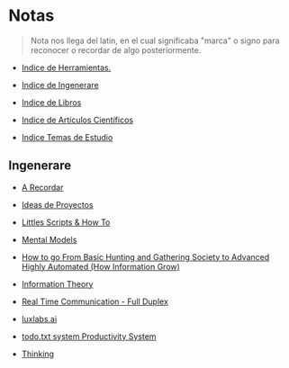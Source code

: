 # Notas

> Nota nos llega del latin, en el cual significaba "marca" o signo para reconocer o recordar de algo posteriormente.

- [Indice  de Herramientas.](https://colab.research.google.com/github/dbremont/Notas/blob/main/Indice_de_Herramientas.ipynb)

- [Indice  de Ingenerare](https://colab.research.google.com/github/dbremont/Notas/blob/main/Indice_de_Ingenerare.ipynb)

- [Indice de Libros](https://colab.research.google.com/github/dbremont/Notas/blob/main/Indice%20de%20Libros.ipynb)

- [Indice de Artículos Científicos](https://colab.research.google.com/github/dbremont/Notas/blob/main/Indice%20de%20Art%C3%ADculos%20Cient%C3%ADficos.ipynb)

- [Indice Temas de Estudio](https://colab.research.google.com/github/dbremont/Notas/blob/main/Indice%20de%20Temas%20de%20Estudio.ipynb)

## Ingenerare

- [A Recordar](https://colab.research.google.com/github/dbremont/Notas/blob/main/Ingenerare/A%20Recordar.ipynb)

- [Ideas de Proyectos](https://colab.research.google.com/github/dbremont/Notas/blob/main/Ingenerare/Ideas%20de%20Proyectos.ipynb)

- [Littles Scripts & How To](https://colab.research.google.com/github/dbremont/Notas/blob/main/Ingenerare/Littles%20Scripts%20%26%20How%20To.ipynb)

- [Mental Models](https://colab.research.google.com/github/dbremont/Notas/blob/main/Ingenerare/Mental%20Models.ipynb)

- [How to go From Basic Hunting and Gathering Society to Advanced Highly Automated (How Information Grow)](https://colab.research.google.com/github/dbremont/Notas/blob/main/Ingenerare/%20How%20to%20go%20%20From%20Basic%20Hunting%20and%20Gathering%20Society%20to%20Advanced%20Highly%20Automated%20(How%20Information%20Grow)%20.ipynb)

- [Information Theory](https://colab.research.google.com/github/dbremont/Notas/blob/main/Ingenerare/Information%20Theory.ipynb)

- [Real Time Communication - Full Duplex](https://colab.research.google.com/github/dbremont/Notas/blob/main/Ingenerare/Real%20Time%20Communication%20-%20Full%20Duplex.ipynb)

- [luxlabs.ai](https://colab.research.google.com/github/dbremont/Notas/blob/main/Ingenerare/luxlabs.ai.ipynb)

- [todo.txt system Productivity System](https://colab.research.google.com/github/dbremont/Notas/blob/main/Ingenerare/todo.txt%20system%20Productivity%20System.ipynb)

- [Thinking](https://colab.research.google.com/github/dbremont/Notas/blob/main/Ingenerare/Thinking.ipynb)

